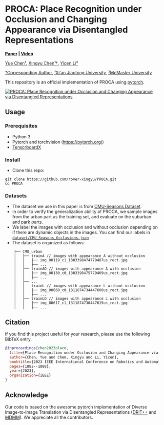 # PROCA: Place Recognition under Occlusion and Changing Appearance via Disentangled Representations 

**[Paper](https://arxiv.org/pdf/2211.11439.pdf) |
[Video](https://www.youtube.com/watch?v=W_tol4aHIQk)**

[Yue Chen¹](https://fanegg.github.io/), 
[Xingyu Chen¹†](https://rover-xingyu.github.io/),
[Yicen Li²](https://yicen-research.webador.com/)

[†Corresponding Author](https://rover-xingyu.github.io/),
[¹Xi'an Jiaotong University](http://en.xjtu.edu.cn/),
[²McMaster University](https://www.mcmaster.ca/)

This repository is an official implementation of PROCA using [pytorch](https://pytorch.org/). 

[![PROCA: Place Recognition under Occlusion and Changing Appearance via Disentangled Representations](https://res.cloudinary.com/marcomontalbano/image/upload/v1678023918/video_to_markdown/images/youtube--W_tol4aHIQk-c05b58ac6eb4c4700831b2b3070cd403.jpg)](https://www.youtube.com/watch?v=W_tol4aHIQk "PROCA: Place Recognition under Occlusion and Changing Appearance via Disentangled Representations")

## Usage

### Prerequisites
- Python 3
- Pytorch and torchvision (https://pytorch.org/)
- [TensorboardX](https://github.com/lanpa/tensorboard-pytorch)

### Install
- Clone this repo:
```
git clone https://github.com/rover-xingyu/PROCA.git
cd PROCA
```

### Datasets
- The dataset we use in this paper is from [CMU-Seasons Dataset](https://data.ciirc.cvut.cz/public/projects/2020VisualLocalization/CMU-Seasons/).
- In order to verify the generalization ability of PROCA, we sample images from the urban part as the training set, and evaluate on the suburban and park parts. 
- We label the images with occlusion and without occlusion depending on if there are dynamic objects in the images. You can find our labels in [`dataset/CMU_Seasons_Occlusions.json`](dataset/CMU_Seasons_Occlusions.json) 
- The dataset is organized as follows:
```
    ├── CMU_urban
    │   ├── trainA // images with appearance A without occlusion
    │   │   ├── img_00119_c1_1303398474779487us_rect.jpg
    │   │   ├── ...
    │   ├── trainAO // images with appearance A with occlusion
    │   │   ├── img_00130_c0_1303398475779409us_rect.jpg
    │   │   ├── ...
    │   ├── ...
    │   │   trainL // images with appearance L without occlusion
    │   │   ├── img_00660_c0_1311874734447600us_rect.jpg
    │   │   ├── ...
    │   ├── trainLO // images with appearance L with occlusion
    │   │   ├── img_00617_c1_1311874730447615us_rect.jpg
    │   │   ├── ...
```

## Citation

If you find this project useful for your research, please use the following BibTeX entry.

```bibtex
@inproceedings{chen2023place,
  title={Place Recognition under Occlusion and Changing Appearance via Disentangled Representations},
  author={Chen, Yue and Chen, Xingyu and Li, Yicen},
  booktitle={2023 IEEE International Conference on Robotics and Automation (ICRA)},
  pages={1882--1888},
  year={2023},
  organization={IEEE}
}
```

## Acknowledge
Our code is based on the awesome pytorch implementation of Diverse Image-to-Image Translation via Disentangled Representations ([DRIT++](https://github.com/HsinYingLee/DRIT) and [MDMM](https://github.com/HsinYingLee/MDMM)). We appreciate all the contributors.
